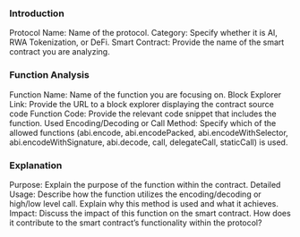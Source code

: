 ### Introduction
Protocol Name: Name of the protocol.
Category: Specify whether it is AI, RWA Tokenization, or DeFi.
Smart Contract: Provide the name of the smart contract you are analyzing.

### Function Analysis
Function Name: Name of the function you are focusing on.
Block Explorer Link: Provide the URL to a block explorer displaying the contract source code
Function Code: Provide the relevant code snippet that includes the function.
Used Encoding/Decoding or Call Method: Specify which of the allowed functions (abi.encode, abi.encodePacked, abi.encodeWithSelector, abi.encodeWithSignature, abi.decode, call, delegateCall, staticCall) is used.

### Explanation
Purpose: Explain the purpose of the function within the contract.
Detailed Usage: Describe how the function utilizes the encoding/decoding or high/low level call. Explain why this method is used and what it achieves.
Impact: Discuss the impact of this function on the smart contract. How does it contribute to the smart contract’s functionality within the protocol?
